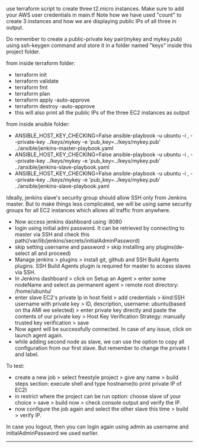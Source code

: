 use terraform script to create three t2.micro instances. Make sure to add your AWS user credentials in main.tf
Note how we have used "count" to create 3 instances and how we are displaying public IPs of all three in output.

Do remember to create a public-private key pair(mykey and mykey.pub) using ssh-keygen command and store it in a folder named "keys" inside this project folder.

from inside terraform folder:
- terraform init
- terraform validate
- terraform fmt
- terraform plan
- terraform apply -auto-approve
- terraform destroy -auto-approve
- this will also print all the public IPs of the three EC2 instances as output


from inside ansible folder:
- ANSIBLE_HOST_KEY_CHECKING=False ansible-playbook -u ubuntu -i <JENKINS MASTER PUBLIC IP>, --private-key ../keys/mykey -e 'pub_key=../keys/mykey.pub' ../ansible/jenkins-master-playbook.yaml
- ANSIBLE_HOST_KEY_CHECKING=False ansible-playbook -u ubuntu -i <JENKINS SLAVE_1 PUBLIC IP>, --private-key ../keys/mykey -e 'pub_key=../keys/mykey.pub' ../ansible/jenkins-slave-playbook.yaml
- ANSIBLE_HOST_KEY_CHECKING=False ansible-playbook -u ubuntu -i <JENKINS SLAVE_2 PUBLIC IP>, --private-key ../keys/mykey -e 'pub_key=../keys/mykey.pub' ../ansible/jenkins-slave-playbook.yaml

Ideally, jenkins slave's security group should allow SSH only from Jenkins master. But to make things less complicated, we will be using same security groups for all EC2 instances which allows all traffic from anywhere.

- Now access jenkins dashboard using <master-public-ip>:8080
- login using initial admi password. It can be retrieved by connecting to master via SSH and check this path(/var/lib/jenkins/secrets/initialAdminPassword)
- skip setting username and password > skip installing any plugins(de-select all and proceed)
- Manage jenkins > plugins > install git, github and SSH Build Agents plugins. SSH Build Agents plugin is required for master to access slaves via SSH.
- In Jenkins dashboard > click on Setup an Agent > enter some nodeName and select as permanent agent > remote root directory: /home/ubuntu/
- enter slave EC2's private Ip in host field > add credentials > kind:SSH username with private key > ID, description, username: ubuntu(based on tha AMI we selected) > enter private key directly and paste the contents of our private key > Host Key Verification Strategy: manually trusted key verification > save
- Now agent will be successfully connected. In case of any issue, click on launch agent again.
- while adding second node as slave, we can use the option to copy all configuration from our first slave. But remember to change the private I and label.

To test:
- create a new job > select freestyle project > give any name > build steps section: execute shell and type hostname(to print private IP of EC2)
- in restrict where the project can be run option: choose slave of your choice > save > build now > check console output and verify the IP.
- now configure the job again and select the other slave this time > build > verify IP.

In case you logout, then you can login again using admin as username and initialAdminPassword we used earlier.
_______________________________________________________________________________________________

















